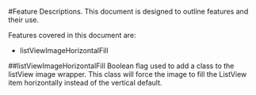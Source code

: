 #Feature Descriptions.
This document is designed to outline features and their use.

Features covered in this document are:

- listViewImageHorizontalFill

##listViewImageHorizontalFill
Boolean flag used to add a class to the listView image wrapper. 
This class will force the image to fill the ListView item horizontally instead of the vertical default.
